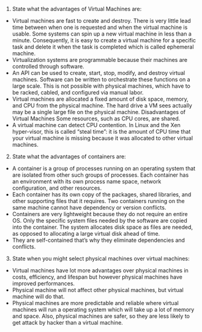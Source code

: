 1. State what the advantages of Virtual Machines are:
  - Virtual machines are fast to create and destroy. There is very little lead time between when one is requested and when the virtual machine is usable. Some systems can spin up a new virtual machine in less than a minute. Consequently, it is easy to create a virtual machine for a specific task and delete it when the task is completed which is called ephemeral machine.
  - Virtualization systems are programmable because their machines are controlled through software.
  - An API can be used to create, start, stop, modify, and destroy virtual machines. Software can be written to orchestrate these functions on a large scale. This is not possible with physical machines, which have to be racked, cabled, and configured via manual labor.
  - Virtual machines are allocated a fixed amount of disk space, memory, and CPU from the physical machine. The hard drive a VM sees actually may be a single large file on the physical machine. Disadvantages of Virtual Machines Some resources, such as CPU cores, are shared.
   - A virtual machine can detect CPU contention. In Linux and the Xen hyper-visor, this is called “steal time”: it is the amount of CPU time that your virtual machine is missing because it was allocated to other virtual machines.
2. State what the advantages of containers are:
  - A container is a group of processes running on an operating system that are isolated from other such groups of processes. Each container has an environment with its own process name space, network configuration, and other resources.
  - Each container has its own copy of the packages, shared libraries, and other supporting files that it requires. Two containers running on the same machine cannot have dependency or version conflicts.
  - Containers are very lightweight because they do not require an entire OS. Only the specific system files needed by the software are copied into the container. The system allocates disk space as files are needed, as opposed to allocating a large virtual disk ahead of time.
  - They are self-contained that’s why they eliminate dependencies and conflicts.
3. State when you might select physical machines over virtual machines:
  - Virtual machines have lot more advantages over physical machines in costs, efficiency, and lifespan but however physical machines have improved performances.
  - Physical machine will not affect other physical machines, but virtual machine will do that.
  - Physical machines are more predictable and reliable where virtual machines will run a operating system which will take up a lot of memory and space. Also, physical machines are safer, so they are less likely to get attack by hacker than a virtual machine.
